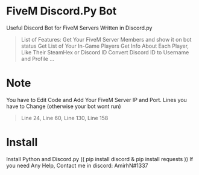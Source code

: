 # FiveM Discord.Py Bot 
Useful Discord Bot for FiveM Servers Written in Discord.py
> List of Features:
>  Get Your FiveM Server Members and show it on bot status
> Get List of Your In-Game Players
> Get Info About Each Player, Like Their SteamHex or Discord ID
> Convert Discord ID to Username and Profile
> ...

# Note
You have to Edit Code and Add Your FiveM Server IP and Port.
Lines you have to Change (otherwise your bot wont run)
> Line 24, Line 60, Line 130, Line 158

# Install
Install Python and Discord.py (( pip install discord & pip install requests ))
If you need Any Help, Contact me in discord: AmirhN#1337

